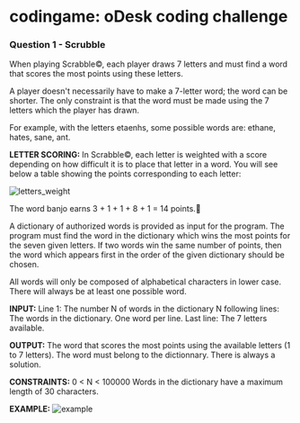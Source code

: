# codingame: oDesk coding challenge

### Question 1 - Scrubble

When playing Scrabble©, each player draws 7 letters and must find a word that scores the most points using these letters.

A player doesn't necessarily have to make a 7-letter word; the word can be shorter. The only constraint is that the word must be made using the 7 letters which the player has drawn.

For example, with the letters  etaenhs, some possible words are: ethane, hates, sane, ant.


**LETTER SCORING:**
In Scrabble©, each letter is weighted with a score depending on how difficult it is to place that letter in a word. You will see below a table showing the points corresponding to each letter:
 
 
![letters_weight](http://imageshack.us/a/img194/1852/vi2f.png)

The word banjo earns 3 + 1 + 1 + 8 + 1 = 14 points.


A dictionary of authorized words is provided as input for the program. The program must find the word in the dictionary which wins the most points for the seven given letters. If two words win the same number of points, then the word which appears first in the order of the given dictionary should be chosen.
 

All words will only be composed of alphabetical characters in lower case. There will always be at least one possible word.
 
**INPUT:**
Line 1: The number N of words in the dictionary
N following lines: The words in the dictionary. One word per line.
Last line: The 7 letters available.
 
**OUTPUT:**
The word that scores the most points using the available letters (1 to 7 letters). The word must belong to the dictionnary. There is always a solution.
 
**CONSTRAINTS:**
0 < N < 100000
Words in the dictionary have a maximum length of 30 characters.
 
**EXAMPLE:**
![example](http://imageshack.us/a/img819/9324/cyzc.png)
